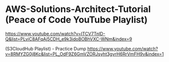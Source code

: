 # AWS-Solutions-Architect-Tutorial (Peace of Code YouTube Playlist)
https://www.youtube.com/watch?v=ITCV7TnlD-Q&list=PLviC8AFqAj5CDH_e9k3idoBOBhVXC-WNm&index=9

(S3CloudHub Playlist) - Practice Dump
https://www.youtube.com/watch?v=8RMYZG0j8Kc&list=PL_OdF9Z6GmVZORJsyht3gvrH6RrVmFH9v&index=1
